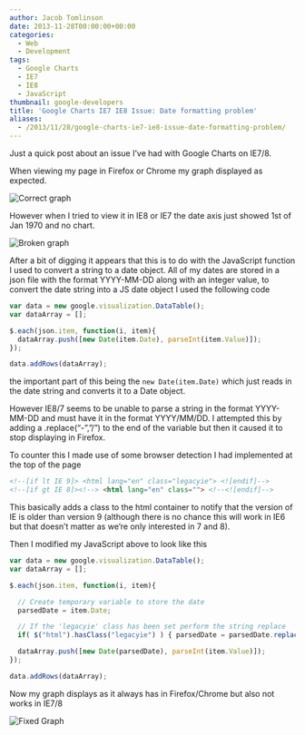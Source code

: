 ```yaml
---
author: Jacob Tomlinson
date: 2013-11-28T00:00:00+00:00
categories:
  - Web
  - Development
tags:
  - Google Charts
  - IE7
  - IE8
  - JavaScript
thumbnail: google-developers
title: 'Google Charts IE7 IE8 Issue: Date formatting problem'
aliases:
  - /2013/11/28/google-charts-ie7-ie8-issue-date-formatting-problem/
---
```


Just a quick post about an issue I&#8217;ve had with Google Charts on IE7/8.

When viewing my page in Firefox or Chrome my graph displayed as expected.

![Correct graph](http://i.imgur.com/KWqjM9b.png)

However when I tried to view it in IE8 or IE7 the date axis just showed 1st of Jan 1970 and no chart.

![Broken graph](http://i.imgur.com/xiMYNlw.png)

After a bit of digging it appears that this is to do with the JavaScript function I used to convert a string to a date object. All of my dates are stored in a json file with the format YYYY-MM-DD along with an integer value, to convert the date string into a JS date object I used the following code

```javascript
var data = new google.visualization.DataTable();
var dataArray = [];

$.each(json.item, function(i, item){
  dataArray.push([new Date(item.Date), parseInt(item.Value)]);
});

data.addRows(dataArray);
```

the important part of this being the `new Date(item.Date)` which just reads in the date string and converts it to a Date object.

However IE8/7 seems to be unable to parse a string in the format YYYY-MM-DD and must have it in the format YYYY/MM/DD. I attempted this by adding a .replace(&#8220;-&#8221;,&#8221;/&#8221;) to the end of the variable but then it caused it to stop displaying in Firefox.

To counter this I made use of some browser detection I had implemented at the top of the page

```html
<!--[if lt IE 9]> <html lang="en" class="legacyie"> <![endif]-->
<!--[if gt IE 8]><!--> <html lang="en" class=""> <!--<![endif]-->
```

This basically adds a class to the html container to notify that the version of IE is older than version 9 (although there is no chance this will work in IE6 but that doesn&#8217;t matter as we&#8217;re only interested in 7 and 8).

Then I modified my JavaScript above to look like this

```javascript
var data = new google.visualization.DataTable();
var dataArray = [];

$.each(json.item, function(i, item){

  // Create temporary variable to store the date
  parsedDate = item.Date;

  // If the 'legacyie' class has been set perform the string replace
  if( $("html").hasClass("legacyie") ) { parsedDate = parsedDate.replace("-", "/"); };

  dataArray.push([new Date(parsedDate), parseInt(item.Value)]);
});

data.addRows(dataArray);
```

Now my graph displays as it always has in Firefox/Chrome but also not works in IE7/8

![Fixed Graph](http://i.imgur.com/6KSxIwn.png)
